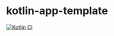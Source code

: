 # kotlin-app-template
[![Kotlin CI](https://github.com/ashtanko/kotlin-app-template/actions/workflows/build.yml/badge.svg)](https://github.com/ashtanko/kotlin-app-template/actions/workflows/build.yml)